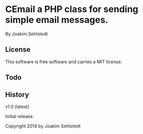 CEmail a PHP class for sending simple email messages.
==================================

By Joakim Sehlstedt



License
----------------------------------

This software is free software and carries a MIT license.



Todo
----------------------------------



History
----------------------------------

v1.0 (latest)

Initial release.



 Copyright 2014 by Joakim Sehlstedt